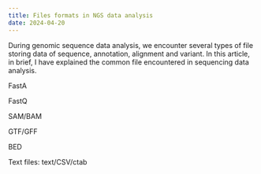 ```yaml
---
title: Files formats in NGS data analysis
date: 2024-04-20
---
```


During genomic sequence data analysis, we encounter several types of file storing data of sequence, annotation, alignment and variant. In this article, in brief, I have explained the common file encountered in sequencing data analysis.

FastA

FastQ



SAM/BAM

GTF/GFF

BED

Text files:
text/CSV/ctab
